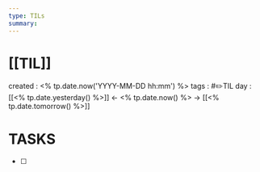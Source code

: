 ```yaml
---
type: TILs
summary: 
---
```


# [[TIL]]
created : <% tp.date.now('YYYY-MM-DD hh:mm') %>
tags : #✏️TIL
day : [[<% tp.date.yesterday() %>]] ← <% tp.date.now() %> → [[<% tp.date.tomorrow() %>]]



# TASKS
- [ ] 
